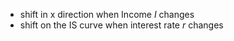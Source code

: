 - shift in x direction when Income $I$ changes
- shift on the IS curve when interest rate $r$ changes